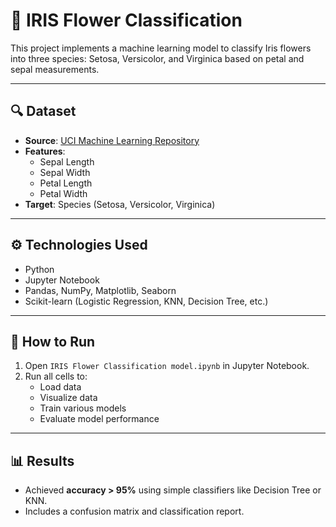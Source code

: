 # 🌸 IRIS Flower Classification

This project implements a machine learning model to classify Iris flowers into three species: Setosa, Versicolor, and Virginica based on petal and sepal measurements.

---

## 🔍 Dataset

- **Source**: [UCI Machine Learning Repository](https://archive.ics.uci.edu/ml/datasets/iris)
- **Features**:
  - Sepal Length
  - Sepal Width
  - Petal Length
  - Petal Width
- **Target**: Species (Setosa, Versicolor, Virginica)

---

## ⚙️ Technologies Used

- Python
- Jupyter Notebook
- Pandas, NumPy, Matplotlib, Seaborn
- Scikit-learn (Logistic Regression, KNN, Decision Tree, etc.)

---

## 🚀 How to Run

1. Open `IRIS Flower Classification model.ipynb` in Jupyter Notebook.
2. Run all cells to:
   - Load data
   - Visualize data
   - Train various models
   - Evaluate model performance

---

## 📊 Results

- Achieved **accuracy > 95%** using simple classifiers like Decision Tree or KNN.
- Includes a confusion matrix and classification report.
